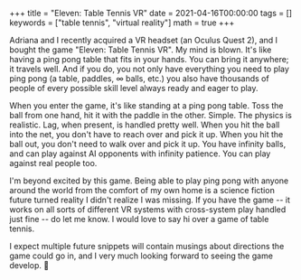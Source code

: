 +++
title = "Eleven: Table Tennis VR"
date = 2021-04-16T00:00:00
tags = []
keywords = ["table tennis", "virtual reality"]
math = true
+++

Adriana and I recently acquired a VR headset (an Oculus Quest 2), and I bought the game "Eleven: Table Tennis VR".
My mind is blown. It's like having a ping pong table that fits in your hands. You can bring it anywhere; it travels well. And if you do, you not only have everything you need to play ping pong (a table, paddles, $\infty$ balls, etc.) you also have thousands of people of every possible skill level always ready and eager to play.

When you enter the game, it's like standing at a ping pong table. Toss the ball from one hand, hit it with the paddle in the other. Simple. The physics is realistic. Lag, when present, is handled pretty well. When you hit the ball into the net, you don't have to reach over and pick it up. When you hit the ball out, you don't need to walk over and pick it up. You have infinity balls, and can play against AI opponents with infinity patience. You can play against real people too.

I'm beyond excited by this game. Being able to play ping pong with anyone around the world from the comfort of my own home is a science fiction future turned reality I didn't realize I was missing. If you have the game -- it works on all sorts of different VR systems with cross-system play handled just fine -- do let me know. I would love to say hi over a game of table tennis.

I expect multiple future snippets will contain musings about directions the game could go in, and I very much looking forward to seeing the game develop. 🏓
